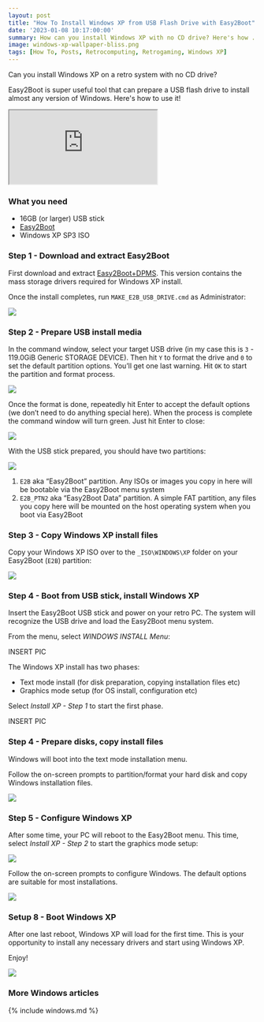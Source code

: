 ```yaml
---
layout: post
title: "How To Install Windows XP from USB Flash Drive with Easy2Boot"
date: '2023-01-08 10:17:00:00'
summary: How can you install Windows XP with no CD drive? Here's how ...
image: windows-xp-wallpaper-bliss.png
tags: [How To, Posts, Retrocomputing, Retrogaming, Windows XP]
---
```


Can you install Windows XP on a retro system with no CD drive?

Easy2Boot is super useful tool that can prepare a USB flash drive to install almost any version of Windows. Here's how to use it!

<div class="youtube-container">
<iframe src="https://www.youtube.com/embed/ozEF3McmWfM?rel=0" 
allowfullscreen class="youtube-video"></iframe>
</div> 


### What you need

* 16GB (or larger) USB stick
* <a href="https://easy2boot.xyz/download/" target="_blank">Easy2Boot</a>
* Windows XP SP3 ISO
 

### Step 1 - Download and extract Easy2Boot

First download and extract <a href="https://www.fosshub.com/Easy2Boot.html" target="_blank">Easy2Boot+DPMS</a>. This version contains the mass storage drivers required for Windows XP install.

Once the install completes, run <code>MAKE_E2B_USB_DRIVE.cmd</code> as Administrator:

![](/img/posts/easy2boot-make_e2b_usb_drive.png)



### Step 2 - Prepare USB install media

In the command window, select your target USB drive (in my case this is <code>3</code> - 119.0GiB Generic STORAGE DEVICE). Then hit <code>Y</code> to format the drive and <code>0</code> to set the default partition options. You’ll get one last warning. Hit <code>OK</code> to start the partition and format process.

![](/img/posts/easy2boot-make-usb-drive-selection.png)

Once the format is done, repeatedly hit Enter to accept the default options (we don’t need to do anything special here). When the process is complete the command window will turn green. Just hit Enter to close:

![](/img/posts/easy2boot-usb-preparation-complete.png)

With the USB stick prepared, you should have two partitions:

![](/img/posts/easy2boot-usb-e2b-e2b_ptn2-partitions.png)

1. <code>E2B</code> aka “Easy2Boot” partition. Any ISOs or images you copy in here will be bootable via the Easy2Boot menu system
2. <code>E2B_PTN2</code> aka “Easy2Boot Data” partition. A simple FAT partition, any files you copy here will be mounted on the host operating system when you boot via Easy2Boot


### Step 3 - Copy Windows XP install files

Copy your Windows XP ISO over to the <code>\_ISO\WINDOWS\XP</code> folder on your Easy2Boot (<code>E2B</code>) partition:

![](/img/posts/easy2boot-copy-windows98-boot-floppy-disk-image.png)


### Step 4 - Boot from USB stick, install Windows XP

Insert the Easy2Boot USB stick and power on your retro PC. The system will recognize the USB drive and load the Easy2Boot menu system.

From the menu, select *WINDOWS INSTALL Menu*:

INSERT PIC

The Windows XP install has two phases:

* Text mode install (for disk preparation, copying installation files etc)
* Graphics mode setup (for OS install, configuration etc)
 
Select *Install XP - Step 1* to start the first phase.

INSERT PIC


### Step 4 - Prepare disks, copy install files

Windows will boot into the text mode installation menu.

Follow the on-screen prompts to partition/format your hard disk and copy Windows installation files.

![](/img/posts/windows-xp-text-mode-install-2.png)


### Step 5 - Configure Windows XP

After some time, your PC will reboot to the Easy2Boot menu. This time, select *Install XP - Step 2* to start the graphics mode setup:

![](/img/posts/windows-xp-graphics-mode-install.png)

Follow the on-screen prompts to configure Windows. The default options are suitable for most installations.

![](/img/posts/windows-xp-graphics-mode-setup-and-configuration.png)


### Setup 8 - Boot Windows XP

After one last reboot, Windows XP will load for the first time. This is your opportunity to install any necessary drivers and start using Windows XP.

Enjoy!

![](/img/posts/windows-xp-wallpaper-bliss.png)


### More Windows articles

{% include windows.md %}

